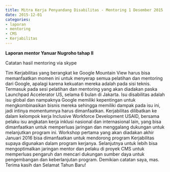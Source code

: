 ```yaml
---
title: Mitra Kerja Penyandang Disabilitas - Mentoring 1 Desember 2015
date: 2015-12-01
categories:
- laporan
- mentoring
- CMS
- Kerjabilitas
---
```


**Laporan mentor Yanuar Nugroho tahap II**

Catatan hasil mentoring via skype

Tim Kerjabilitas yang berangkat ke Google Mountain View harus bisa memanfaatkan momen ini untuk menyerap semua pelatihan dan mentoring dari Google, apalagi karena kekuatan mereka adalah pada sisi teknis. Termasuk pada sesi pelatihan dan mentoring yang akan diadakan paska Launchpad Accelerator US, selama 6 bulan di Jakarta. Isu disabilitas adalah isu global dan nampaknya Google memiliki kepentingan untuk mengkombinasikan bisnis mereka sehingga memiliki dampak pada isu ini, jadi intinya momentumnya harus dimanfaatkan. 
Kerjabilitas dilibatkan ke dalam kelompok kerja Inclusive Workforce Development USAID, bersama pelaku isu angkatan kerja inklusi nasional dan internasional lain, yang bisa dimanfaatkan untuk memperluas jaringan dan menggalang dukungan untuk melanjutkan program ini. Workshop pertama yang akan diadakan akhir Januari 2016 bisa dimanfaatkan untuk mendorong program Kerjabilitas supaya digunakan dalam program kerjanya. 
Selanjutnya untuk lebih bisa mengoptimalkan jaringan mentor dan pelaku di proyek CMS untuk memperluas pengaruh dan mencari dukungan sumber daya untuk pengembangan dan keberlanjutan program. 
Demikian catatan saya, mas. Terima kasih dan Selamat Tahun Baru!
